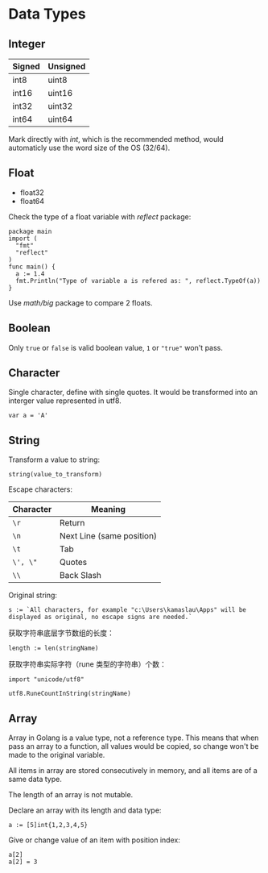 # Data Types

## Integer

| Signed | Unsigned |
| ------ | -------- |
| int8   | uint8    |
| int16  | uint16   |
| int32  | uint32   |
| int64  | uint64   |

Mark directly with _int_, which is the recommended method, would automaticly use the word size of the OS (32/64).

## Float

- float32
- float64

Check the type of a float variable with _reflect_ package:

```golang
package main
import (
  "fmt"
  "reflect"
)
func main() {
  a := 1.4
  fmt.Println("Type of variable a is refered as: ", reflect.TypeOf(a))
}
```

Use _math/big_ package to compare 2 floats.

## Boolean

Only `true` or `false` is valid boolean value, `1` or `"true"` won't pass.

## Character

Single character, define with single quotes. It would be transformed into an interger value represented in utf8.

```golang
var a = 'A'
```

## String

Transform a value to string:

```golang
string(value_to_transform)
```

Escape characters:

| Character | Meaning                   |
| --------- | ------------------------- |
| `\r`      | Return                    |
| `\n`      | Next Line (same position) |
| `\t`      | Tab                       |
| `\', \"`  | Quotes                    |
| `\\`      | Back Slash                |

Original string:

```golang
s := `All characters, for example "c:\Users\kamaslau\Apps" will be displayed as original, no escape signs are needed.`
```

获取字符串底层字节数组的长度：

```golang
length := len(stringName)
```

获取字符串实际字符（rune 类型的字符串）个数：

```golang
import "unicode/utf8"

utf8.RuneCountInString(stringName)

```

## Array

Array in Golang is a value type, not a reference type. This means that when pass an array to a function, all values would be copied, so change won't be made to the original variable.

All items in array are stored consecutively in memory, and all items are of a same data type.

The length of an array is not mutable.

Declare an array with its length and data type:

```golang
a := [5]int{1,2,3,4,5}
```

Give or change value of an item with position index:

```golang
a[2]
a[2] = 3
```
